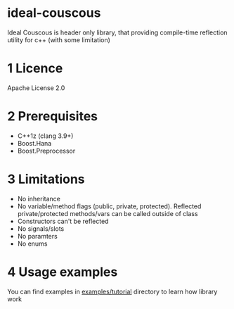 # ideal-couscous
Ideal Couscous is header only library, that providing compile-time reflection utility for c++ (with some limitation)

1 Licence
==========
Apache License 2.0

2 Prerequisites
===============
- C++1z (clang 3.9+)
- Boost.Hana
- Boost.Preprocessor

3 Limitations
==============
- No inheritance
- No variable/method flags (public, private, protected). Reflected private/protected methods/vars can be called outside of class
- Constructors can't be reflected
- No signals/slots
- No paramters
- No enums

4 Usage examples
=================
You can find examples in [examples/tutorial](https://github.com/maxis11/ideal-couscous/tree/master/examples/tutorial) directory to learn how library work
